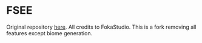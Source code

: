 # FSEE

Original repository [here](https://github.com/FokaStudio/FSEE). All credits to FokaStudio.
This is a fork removing all features except biome generation.
